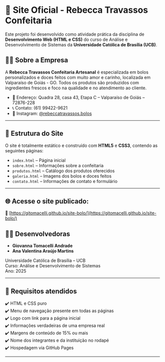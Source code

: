 # 🍰 Site Oficial - Rebecca Travassos Confeitaria

Este projeto foi desenvolvido como atividade prática da disciplina de **Desenvolvimento Web (HTML e CSS)** do curso de Análise e Desenvolvimento de Sistemas da **Universidade Católica de Brasília (UCB)**.

## 👩‍🍳 Sobre a Empresa

A **Rebecca Travassos Confeitaria Artesanal** é especializada em bolos personalizados e doces feitos com muito amor e carinho, localizada em Valparaíso de Goiás - GO. Todos os produtos são produzidos com ingredientes frescos e foco na qualidade e no atendimento ao cliente.

- 📍 Endereço: Quadra 28, casa 43, Etapa C – Valparaíso de Goiás – 72876-228  
- 📞 Contato: (61) 99422-9621  
- 📸 Instagram: [@rebeccatravassos.bolos](https://instagram.com/rebeccatravassos.bolos)

---

## 📁 Estrutura do Site

O site é totalmente estático e construído com **HTML5** e **CSS3**, contendo as seguintes páginas:

- `index.html` – Página inicial
- `sobre.html` – Informações sobre a confeitaria
- `produtos.html` – Catálogo dos produtos oferecidos
- `galeria.html` – Imagens dos bolos e doces feitos
- `contato.html` – Informações de contato e formulário

---

## 🌐 Acesse o site publicado:

🔗 [https://gitomacelli.github.io/site-bolo/](https://gitomacelli.github.io/site-bolo/)

## 👩‍💻 Desenvolvedoras

- **Giovanna Tomacelli Andrade**  
- **Ana Valentina Araújo Martins**

Universidade Católica de Brasília – UCB  
Curso: Análise e Desenvolvimento de Sistemas  
Ano: 2025

---

## 📌 Requisitos atendidos

✔️ HTML e CSS puro  
✔️ Menu de navegação presente em todas as páginas  
✔️ Logo com link para a página inicial  
✔️ Informações verdadeiras de uma empresa real  
✔️ Margens de conteúdo de 15% ou mais  
✔️ Nome dos integrantes e da instituição no rodapé  
✔️ Hospedagem via GitHub Pages

---

